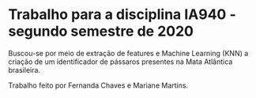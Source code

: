 # Trabalho para a disciplina IA940 - segundo semestre de 2020

Buscou-se por meio de extração de features e Machine Learning (KNN) a criação de um identificador de pássaros presentes na Mata Atlântica brasileira.

Trabalho feito por Fernanda Chaves e Mariane Martins.
